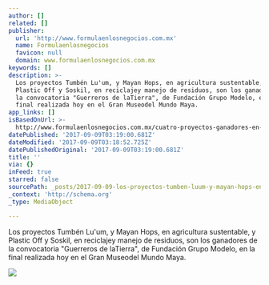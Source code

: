 ```yaml
---
author: []
related: []
publisher:
  url: 'http://www.formulaenlosnegocios.com.mx'
  name: Formulaenlosnegocios
  favicon: null
  domain: www.formulaenlosnegocios.com.mx
keywords: []
description: >-
  Los proyectos Tumbén Lu'um, y Mayan Hops, en agricultura sustentable, y
  Plastic Off y Soskil, en reciclajey manejo de residuos, son los ganadores de
  la convocatoria "Guerreros de laTierra", de Fundación Grupo Modelo, en la
  final realizada hoy en el Gran Museodel Mundo Maya.
app_links: []
isBasedOnUrl: >-
  http://www.formulaenlosnegocios.com.mx/cuatro-proyectos-ganadores-en-la-gran-final-de-guerreros-de-la-tierra/
datePublished: '2017-09-09T03:19:00.681Z'
dateModified: '2017-09-09T03:18:52.725Z'
datePublishedOriginal: '2017-09-09T03:19:00.681Z'
title: ''
via: {}
inFeed: true
starred: false
sourcePath: _posts/2017-09-09-los-proyectos-tumben-luum-y-mayan-hops-en-agricultura-sus.md
_context: 'http://schema.org'
_type: MediaObject

---
```

<article style=""><p>Los proyectos Tumbén Lu'um, y Mayan Hops, en agricultura sustentable, y Plastic Off y Soskil, en reciclajey manejo de residuos, son los ganadores de la convocatoria "Guerreros de laTierra", de Fundación Grupo Modelo, en la final realizada hoy en el Gran Museodel Mundo Maya.</p><img src="http://www.formulaenlosnegocios.com.mx/wp-content/uploads/2016/09/Guerreros-de-la-Tierra.jpg" /></article>